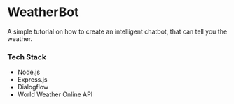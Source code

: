 # WeatherBot
A simple tutorial on how to create an intelligent chatbot, that can tell you the weather.

### Tech Stack
* Node.js
* Express.js
* Dialogflow
* World Weather Online API
